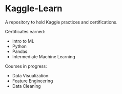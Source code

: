 # Kaggle-Learn
A repository to hold Kaggle practices and certifications.

Certificates earned:
- Intro to ML
- Python
- Pandas
- Intermediate Machine Learning

Courses in progress:
- Data Visualization
- Feature Engineering
- Data Cleaning


